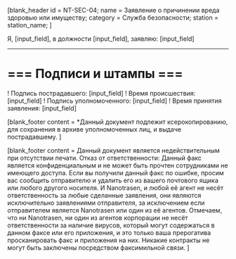 [blank_header
id = NT-SEC-04;
name = Заявление о причинении вреда здоровью или имуществу;
category = Служба безопасности;
station = station_name;
]

Я, [input_field], в должности [input_field], заявляю: [input_field]

---

# === Подписи и штампы ===

! Подпись пострадавшего: [input_field]
! Время происшествия: [input_field]
! Подпись уполномоченного: [input_field]
! Время принятия заявления: [input_field]

[blank_footer
content = *Данный документ подлежит ксерокопированию, для сохранения в архиве уполномоченных лиц, и выдаче пострадавшему.
]

[blank_footer
content = Данный документ является недействительным при отсутствии печати.
Отказ от ответственности: Данный факс является конфиденциальным и не может быть прочтен сотрудниками не имеющего доступа. Если вы получили данный факс по ошибке, просим вас сообщить отправителю и удалить его из вашего почтового ящика или любого другого носителя. И Nanotrasen, и любой её агент не несёт ответственность за любые сделанные заявления, они являются исключительно заявлениями отправителя, за исключением если отправителем является Nanotrasen или один из её агентов. Отмечаем, что ни Nanotrasen, ни один из агентов корпорации не несёт ответственности за наличие вирусов, который могут содержаться в данном факсе или его приложения, и это только ваша прерогатива просканировать факс и приложения на них. Никакие контракты не могут быть заключены посредством факсимильной связи.
]
